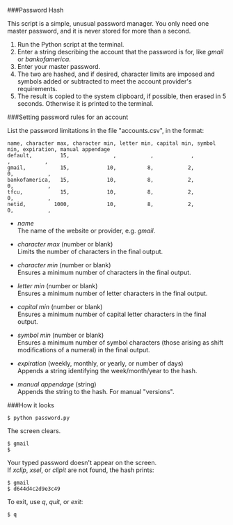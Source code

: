 ###Password Hash

This script is a simple, unusual password manager. You only need one master password, and it is never stored for more than a second.

1. Run the Python script at the terminal.
2. Enter a string describing the account that the password is for, like *gmail* or *bankofamerica*.
3. Enter your master password.
4. The two are hashed, and if desired, character limits are imposed and symbols added or subtracted to meet the account provider's requirements.
5. The result is copied to the system clipboard, if possible, then erased in 5 seconds. Otherwise it is printed to the terminal.

###Setting password rules for an account

List the password limitations in the file "accounts.csv", in the format:

    name, character max, character min, letter min, capital min, symbol min, expiration, manual appendage
    default,         15,              ,           ,            ,           ,           ,
    gmail,           15,            10,          8,           2,          0,           ,
    bankofamerica,   15,            10,          8,           2,          0,           ,
    tfcu,            15,            10,          8,           2,          0,           ,
    netid,         1000,            10,          8,           2,          0,           ,

* *name*  
The name of the website or provider, e.g. *gmail*.

* *character max* (number or blank)  
Limits the number of characters in the final output.		

* *character min* (number or blank)  
Ensures a minimum number of characters in the final output.

* *letter min* (number or blank)  
Ensures a minimum number of letter characters in the final output.

* *capital min* (number or blank)  
Ensures a minimum number of capital letter characters in the final output.

* *symbol min* (number or blank)  
Ensures a minimum number of symbol characters (those arising as shift modifications of a numeral) in the final output.

* *expiration* (weekly, monthly, or yearly, or number of days)  
Appends a string identifying the week/month/year to the hash.

* *manual appendage* (string)  
Appends the string to the hash. For manual "versions". 

###How it looks

	$ python password.py

The screen clears.

	$ gmail
	$ 

Your typed password doesn't appear on the screen.  
If *xclip*, *xsel*, or *clipit* are not found, the hash prints:

	$ gmail
	$ d644d4c2d9e3c49

To exit, use *q*, *quit*, or *exit*:

	$ q
